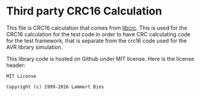 Third party CRC16 Calculation
=============================

This file is CRC16 calculation that comes from
[libcrc](https://github.com/lammertb/libcrc). This is used for the CRC16
calculation for the test code in order to have CRC calculating code for the
test framework, that is separate from the crc16 code used for the AVR library
simulation.

This library code is hosted on Github under MIT license. Here is the license
header:

    MIT License

    Copyright (c) 1999-2016 Lammert Bies
